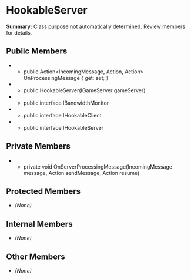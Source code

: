 # HookableServer

**Summary:** Class purpose not automatically determined. Review members for details.

## Public Members
- - public Action<IncomingMessage, Action<OutgoingMessage>, Action> OnProcessingMessage { get; set; }
- - public HookableServer(IGameServer gameServer)
- - public interface IBandwidthMonitor
- - public interface IHookableClient
- - public interface IHookableServer

## Private Members
- - private void OnServerProcessingMessage(IncomingMessage message, Action<OutgoingMessage> sendMessage, Action resume)

## Protected Members
- *(None)*

## Internal Members
- *(None)*

## Other Members
- *(None)*
